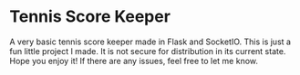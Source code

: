 # Tennis Score Keeper

A very basic tennis score keeper made in Flask and SocketIO. This is just a fun little project I made. It is not secure for distribution in its current state. Hope you enjoy it! If there are any issues, feel free to let me know. 
